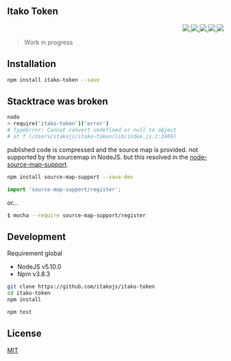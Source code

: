 Itako Token
---

<p align="right">
  <a href="https://npmjs.org/package/itako-token">
    <img src="https://img.shields.io/npm/v/itako-token.svg?style=flat-square">
  </a>
  <a href="https://travis-ci.org/itakojs/itako-token">
    <img src="http://img.shields.io/travis/itakojs/itako-token.svg?style=flat-square">
  </a>
  <a href="https://codeclimate.com/github/itakojs/itako-token/coverage">
    <img src="https://img.shields.io/codeclimate/github/itakojs/itako-token.svg?style=flat-square">
  </a>
  <a href="https://codeclimate.com/github/itakojs/itako-token">
    <img src="https://img.shields.io/codeclimate/coverage/github/itakojs/itako-token.svg?style=flat-square">
  </a>
  <a href="https://gemnasium.com/itakojs/itako-token">
    <img src="https://img.shields.io/gemnasium/itakojs/itako-token.svg?style=flat-square">
  </a>
</p>

> Work in progress

Installation
---
```bash
npm install itako-token --save
```

Stacktrace was broken
---
```bash
node
> require('itako-token')('error')
# TypeError: Cannot convert undefined or null to object
# at f (/Users/itakojs/itako-token/lib/index.js:1:2469)
```
published code is compressed and the source map is provided.
not supported by the sourcemap in NodeJS. but this resolved in the [node-source-map-support](https://github.com/evanw/node-source-map-support#readme).

```bash
npm install source-map-support --save-dev
```
```js
import 'source-map-support/register';
```
or...
```bash
$ mocha --require source-map-support/register
```

Development
---
Requirement global
* NodeJS v5.10.0
* Npm v3.8.3

```bash
git clone https://github.com/itakojs/itako-token
cd itako-token
npm install

npm test
```

License
---
[MIT](http://59naga.mit-license.org/)
